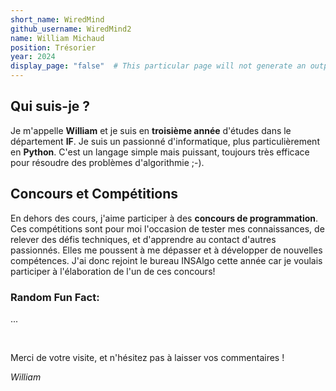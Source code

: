 ```yaml
---
short_name: WiredMind
github_username: WiredMind2
name: William Michaud
position: Trésorier
year: 2024
display_page: "false"  # This particular page will not generate an output page
---
```


## Qui suis-je ?

Je m'appelle **William** et je suis en **troisième année** d'études dans le département **IF**. Je suis un passionné d'informatique, plus particulièrement en **Python**. C'est un langage simple mais puissant, toujours très efficace pour résoudre des problèmes d'algorithmie ;-).

## Concours et Compétitions

En dehors des cours, j'aime participer à des **concours de programmation**. Ces compétitions sont pour moi l'occasion de tester mes connaissances, de relever des défis techniques, et d'apprendre au contact d'autres passionnés. Elles me poussent à me dépasser et à développer de nouvelles compétences. J'ai donc rejoint le bureau INSAlgo cette année car je voulais participer à l'élaboration de l'un de ces concours!

### Random Fun Fact:

<p id="fun_fact">...</p>

<script>
var url = "https://uselessfacts.jsph.pl/api/v2/facts/random";
var xhr = new XMLHttpRequest();
xhr.open("GET", url, true);
xhr.setRequestHeader("Content-Type", "application/json");


xhr.onload = function() {
  if (xhr.status === 200) {
    // Request was successful
    var response = JSON.parse(xhr.responseText);
	document.getElementById("fun_fact").innerText = response.text;

    console.log(response);
  } else {
    // Request failed
    console.log("Error: " + xhr.status);
  }
};

xhr.send();
</script>

<br/>

Merci de votre visite, et n'hésitez pas à laisser vos commentaires !

<a href="https://sharevault.cloud/W2ZCD1" title="Oui, j'ai généré la moitié de cette page avec ChatGPT ;)" style="color: inherit;
  text-decoration: inherit;">_William_</a>


